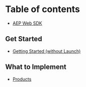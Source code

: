 # Table of contents

* [AEP Web SDK](README.md)

## Get Started

* [Getting Started \(without Launch\)](get-started/getting-started.md)

## What to Implement

* [Products](what-to-implement/shopping-cart.md)

